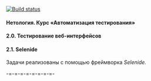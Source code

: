 [![Build status](https://ci.appveyor.com/api/projects/status/tf9kdsgrsxpyjxk6?svg=true)](https://ci.appveyor.com/project/amir0nova/aqa-selenide)

 #### Нетология. Курс «Автоматизация тестирования»

 #### 2.0. Тестирование веб-интерфейсов

 #### 2.1. Selenide

Задачи реализованы с помощью фреймворка *Selenide.*

-=-=-=-=-=-=-=-=-

